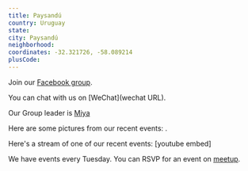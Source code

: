 ```yaml
---
title: Paysandú
country: Uruguay
state: 
city: Paysandú
neighborhood: 
coordinates: -32.321726, -58.089214
plusCode:
---
```

Join our [Facebook group](https://www.facebook.com/groups/free.code.camp.paysandu).

You can chat with us on [WeChat](wechat URL).

Our Group leader is [Miya](freecodecamp.org/miya)

Here are some pictures from our recent events:
![]().

Here's a stream of one of our recent events:
[youtube embed]

We have events every Tuesday. You can RSVP for an event on [meetup](meetupurl).
